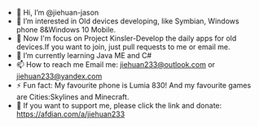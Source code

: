 - 👋 Hi, I’m @jiehuan-jason
- 👀 I’m interested in Old devices developing, like Symbian, Windows phone 8&Windows 10 Mobile.
- 📱  Now I'm focus on Project Kinsler-Develop the daily apps for old devices.If you want to join, just pull requests to me or email me.
- 🌱 I’m currently learning Java ME and C#
- 📫 How to reach me Email me: jiehuan233@outlook.com or jiehuan233@yandex.com
- ⚡ Fun fact: My favourite phone is Lumia 830! And my favourite games are Cities:Skylines and Minecraft.
- 💜 If you want to support me, please click the link and donate: https://afdian.com/a/jiehuan233

<!---  [![Anurag's GitHub stats](https://github-readme-stats.vercel.app/api?username=jiehuan-jason)](https://github.com/anuraghazra/github-readme-stats) --->

<!---
jiehuan-jason/jiehuan-jason is a ✨ special ✨ repository because its `README.md` (this file) appears on your GitHub profile.
You can click the Preview link to take a look at your changes.
--->
